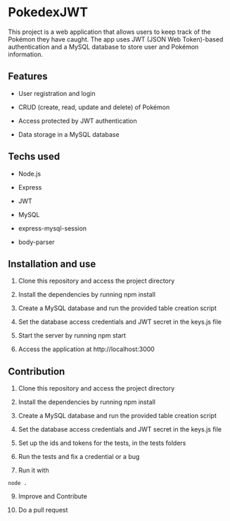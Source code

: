 # PokedexJWT

This project is a web application that allows users to keep track of the Pokémon they have caught. The app uses JWT (JSON Web Token)-based authentication and a MySQL database to store user and Pokémon information.

## Features
- User registration and login

- CRUD (create, read, update and delete) of Pokémon

- Access protected by JWT authentication

- Data storage in a MySQL database

## Techs used
- Node.js

- Express

- JWT

- MySQL

- express-mysql-session

- body-parser

## Installation and use
1. Clone this repository and access the project directory

2. Install the dependencies by running npm install

3. Create a MySQL database and run the provided table creation script

4. Set the database access credentials and JWT secret in the keys.js file

5. Start the server by running npm start

6. Access the application at http://localhost:3000


## Contribution
1. Clone this repository and access the project directory

2. Install the dependencies by running npm install

3. Create a MySQL database and run the provided table creation script

4. Set the database access credentials and JWT secret in the keys.js file

5. Set up the ids and tokens for the tests, in the tests folders

6. Run the tests and fix a credential or a bug

7. Run it with
```
node .
```
9. Improve and Contribute

10. Do a pull request